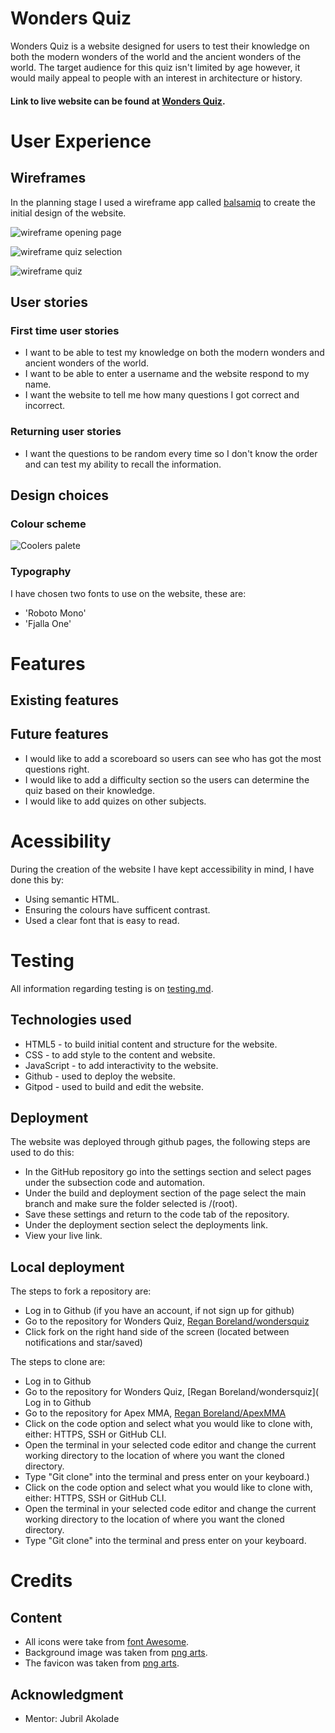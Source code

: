 # Wonders Quiz
Wonders Quiz is a website designed for users to test their knowledge on both the modern wonders of the world and the ancient wonders of the world. The target audience for this quiz isn't limited by age however, it would maily appeal to people with an interest in architecture or history.

#### Link to live website can be found at [Wonders Quiz](https://regan-boreland.github.io/wondersquiz/).

# User Experience
## Wireframes
In the planning stage I used a wireframe app called [balsamiq](https://balsamiq.com/) to create the initial design of the website.

![wireframe opening page](assets/images/readme/openingpage.png)

![wireframe quiz selection](assets/images/readme/quizselection.png)

![wireframe quiz](assets/images/readme/quiz.png)

## User stories 
### First time user stories
* I want to be able to test my knowledge on both the modern wonders and ancient wonders of the world.
* I want to be able to enter a username and the website respond to my name.
* I want the website to tell me how many questions I got correct and incorrect.

### Returning user stories
* I want the questions to be random every time so I don't know the order and can test my ability to recall the information.

## Design choices
### Colour scheme
![Coolers palete](assets/images/readme/wondersquizcolorscheme.png)

### Typography
I have chosen two fonts to use on the website, these are:
* 'Roboto Mono'
* 'Fjalla One'
# Features
## Existing features
## Future features
* I would like to add a scoreboard so users can see who has got the most questions right.
* I would like to add a difficulty section so the users can determine the quiz based on their knowledge.
* I would like to add quizes on other subjects.

# Acessibility
During the creation of the website I have kept accessibility in mind, I have done this by:
* Using semantic HTML.
* Ensuring the colours have sufficent contrast.
* Used a clear font that is easy to read. 

# Testing
All information regarding testing is on [testing.md](TESTING.md).
## Technologies used
* HTML5 - to build initial content and structure for the website.
* CSS - to add style to the content and website.
* JavaScript - to add interactivity to the website.
* Github - used to deploy the website.
* Gitpod - used to build and edit the website.

## Deployment
The website was deployed through github pages, the following steps are used to do this:
* In the GitHub repository go into the settings section and select pages under the subsection code and automation.
* Under the build and deployment section of the page select the main branch and make sure the folder selected is /(root).
* Save these settings and return to the code tab of the repository.
* Under the deployment section select the deployments link.
* View your live link.

## Local deployment
The steps to fork a repository are:
* Log in to Github (if you have an account, if not sign up for github) 
* Go to the repository for Wonders Quiz, [Regan Boreland/wondersquiz](https://github.com/Regan-Boreland/wondersquiz)
* Click fork on the right hand side of the screen (located between notifications and star/saved)


The steps to clone are:
* Log in to Github 
* Go to the repository for Wonders Quiz, [Regan Boreland/wondersquiz]( Log in to Github 
* Go to the repository for Apex MMA, [Regan Boreland/ApexMMA](https://github.com/Regan-Boreland/wondersquiz)
* Click on the code option and select what you would like to clone with, either: HTTPS, SSH or GitHub CLI. 
* Open the terminal in your selected code editor and change the current working directory to the location of where you want the cloned directory.
* Type "Git clone" into the terminal and press enter on your keyboard.)
* Click on the code option and select what you would like to clone with, either: HTTPS, SSH or GitHub CLI. 
* Open the terminal in your selected code editor and change the current working directory to the location of where you want the cloned directory.
* Type "Git clone" into the terminal and press enter on your keyboard. 

# Credits
## Content
* All icons were take from [font Awesome](https://fontawesome.com/).
* Background image was taken from [png arts](https://www.pngarts.com/explore/55278).
* The favicon was taken from [png arts](https://www.pngarts.com/explore/65804).


## Acknowledgment
* Mentor: Jubril Akolade
